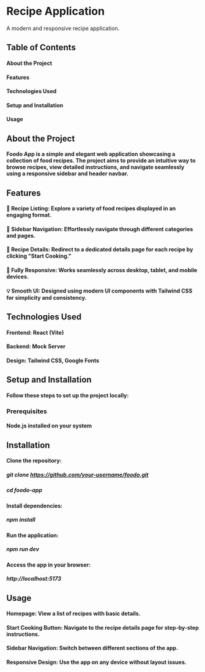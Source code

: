 # Recipe Application
A modern and responsive recipe application.
## Table of Contents
#### About the Project
#### Features
#### Technologies Used
#### Setup and Installation
#### Usage

## About the Project
#### Foodo App is a simple and elegant web application showcasing a collection of food recipes. The project aims to provide an intuitive way to browse recipes, view detailed instructions, and navigate seamlessly using a responsive sidebar and header navbar.

## Features
#### 📖 Recipe Listing: Explore a variety of food recipes displayed in an engaging format.
#### 🔗 Sidebar Navigation: Effortlessly navigate through different categories and pages.
#### 🎯 Recipe Details: Redirect to a dedicated details page for each recipe by clicking "Start Cooking."
#### 📱 Fully Responsive: Works seamlessly across desktop, tablet, and mobile devices.
#### 💡 Smooth UI: Designed using modern UI components with Tailwind CSS for simplicity and consistency.

## Technologies Used
#### Frontend: React (Vite)
#### Backend: Mock Server
#### Design: Tailwind CSS, Google Fonts

## Setup and Installation
#### Follow these steps to set up the project locally:

### Prerequisites
#### Node.js installed on your system

## Installation
#### Clone the repository:
##### git clone https://github.com/your-username/foodo.git
##### cd foodo-app

#### Install dependencies:
##### npm install

#### Run the application:
##### npm run dev
#### Access the app in your browser:
##### http://localhost:5173

## Usage
#### Homepage: View a list of recipes with basic details.
#### Start Cooking Button: Navigate to the recipe details page for step-by-step instructions.
#### Sidebar Navigation: Switch between different sections of the app.
#### Responsive Design: Use the app on any device without layout issues.

